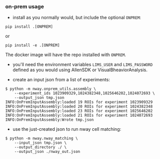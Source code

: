 ### on-prem usage

* install as you normally would, but include the optional `ONPREM`:
```
pip install .[ONPREM]
```
or
```
pip install -e .[ONPREM]
```
The docker image will have the repo installed with `ONPREM`.

* you'll need the environment variables `LIMS_USER` and `LIMS_PASSWORD` defined as you would using AllenSDK or VisualBheaviorAnalysis.

* create an input json from a list of experiments:
```
$ python -m nway.onprem_utils.assembly \
    --experiment_ids 1023909329,1024382348,1025646202,1024072693 \
    --output_json tmp.json
INFO:OnPremInputAssembly:loaded 19 ROIs for experiment 1023909329
INFO:OnPremInputAssembly:loaded 20 ROIs for experiment 1024382348
INFO:OnPremInputAssembly:loaded 23 ROIs for experiment 1025646202
INFO:OnPremInputAssembly:loaded 21 ROIs for experiment 1024072693
INFO:OnPremInputAssembly:Wrote tmp.json
```

* use the just-created json to run nway cell matching:
```
$ python -m nway.nway_matching \
    --input_json tmp.json \
    --output_directory ./ \
    --output_json ./nway_out.json
```
